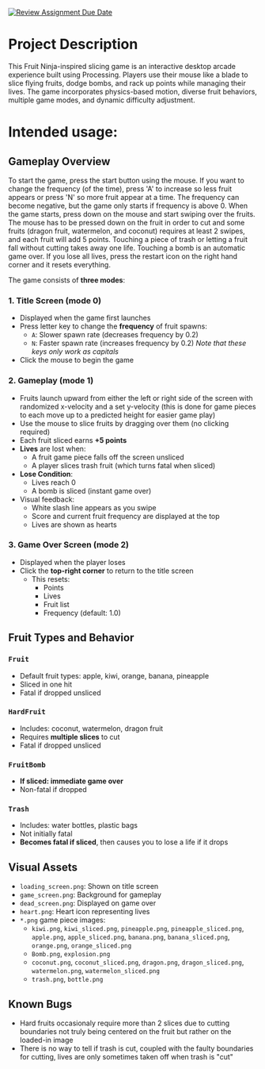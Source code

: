 [![Review Assignment Due Date](https://classroom.github.com/assets/deadline-readme-button-22041afd0340ce965d47ae6ef1cefeee28c7c493a6346c4f15d667ab976d596c.svg)](https://classroom.github.com/a/YxXKqIeT)

# Project Description 
This Fruit Ninja-inspired slicing game is an interactive desktop arcade experience built using Processing. Players use their mouse like a blade to slice flying fruits, dodge bombs, and rack up points while managing their lives. The game incorporates physics-based motion, diverse fruit behaviors, multiple game modes, and dynamic difficulty adjustment.

# Intended usage:
## Gameplay Overview
To start the game, press the start button using the mouse. If you want to change the frequency (of the time), press 'A' to increase so less fruit appears or press 'N' so more fruit appear at a time. The frequency can become negative, but the game only starts if frequency is above 0. When the game starts, press down on the mouse and start swiping over the fruits. The mouse has to be pressed down on the fruit  in order to cut and some fruits (dragon fruit, watermelon, and coconut) requires at least 2 swipes, and each fruit will add 5 points. Touching a piece of trash or letting a fruit fall without cutting takes away one life. Touching a bomb is an automatic game over. If you lose all lives, press the restart icon on the right hand corner and it resets everything.

The game consists of **three modes**:

### 1. **Title Screen (mode 0)**
- Displayed when the game first launches
- Press letter key to change the **frequency** of fruit spawns:
  - `A`: Slower spawn rate (decreases frequency by 0.2)
  - `N`: Faster spawn rate (increases frequency by 0.2)
  *Note that these keys only work as capitals*
- Click the mouse to begin the game
  
### 2. **Gameplay (mode 1)**
- Fruits launch upward from either the left or right side of the screen with randomized x-velocity and a set y-velocity (this is done for game pieces to each move up to a predicted height for easier game play)
- Use the mouse to slice fruits by dragging over them (no clicking required)
- Each fruit sliced earns **+5 points**
- **Lives** are lost when:
  - A fruit game piece falls off the screen unsliced
  - A player slices trash fruit (which turns fatal when sliced)
- **Lose Condition**:
  - Lives reach 0
  - A bomb is sliced (instant game over)
- Visual feedback:
  - White slash line appears as you swipe
  - Score and current fruit frequency are displayed at the top
  - Lives are shown as hearts

### 3. **Game Over Screen (mode 2)**
- Displayed when the player loses
- Click the **top-right corner** to return to the title screen
  - This resets:
    - Points
    - Lives
    - Fruit list
    - Frequency (default: 1.0)


## Fruit Types and Behavior
### `Fruit`
- Default fruit types: apple, kiwi, orange, banana, pineapple
- Sliced in one hit
- Fatal if dropped unsliced

### `HardFruit`
- Includes: coconut, watermelon, dragon fruit
- Requires **multiple slices** to cut
- Fatal if dropped unsliced

### `FruitBomb`
- **If sliced: immediate game over**
- Non-fatal if dropped

### `Trash`
- Includes: water bottles, plastic bags
- Not initially fatal
- **Becomes fatal if sliced**, then causes you to lose a life if it drops


## Visual Assets
- `loading_screen.png`: Shown on title screen
- `game_screen.png`: Background for gameplay
- `dead_screen.png`: Displayed on game over
- `heart.png`: Heart icon representing lives
- `*.png` game piece images:
  - `kiwi.png`, `kiwi_sliced.png`, `pineapple.png`, `pineapple_sliced.png`, `apple.png`, `apple_sliced.png`, `banana.png`, `banana_sliced.png`, `orange.png`, `orange_sliced.png`
  - `Bomb.png`, `explosion.png`
  - `coconut.png`, `coconut_sliced.png`, `dragon.png`, `dragon_sliced.png`, `watermelon.png`, `watermelon_sliced.png`
  - `trash.png`, `bottle.png`

## Known Bugs
- Hard fruits occasionaly require more than 2 slices due to cutting boundaries not truly being centered on the fruit but rather on the loaded-in image
- There is no way to tell if trash is cut, coupled with the faulty boundaries for cutting, lives are only sometimes taken off when trash is "cut"